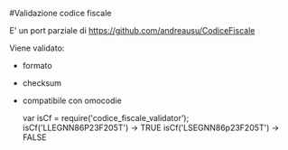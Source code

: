 #Validazione codice fiscale

E' un port parziale di https://github.com/andreausu/CodiceFiscale

Viene validato:

* formato
* checksum
* compatibile con omocodie

    var isCf = require('codice_fiscale_validator');
    isCf('LLEGNN86P23F205T') -> TRUE
    isCf('LSEGNN86p23F205T') -> FALSE

